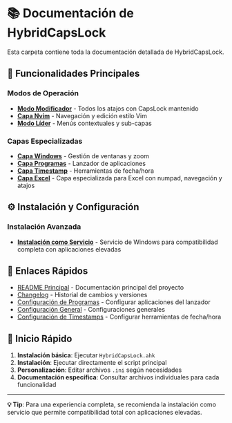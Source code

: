 # 📚 Documentación de HybridCapsLock

Esta carpeta contiene toda la documentación detallada de HybridCapsLock.

## 🎯 Funcionalidades Principales

### Modos de Operación
- **[Modo Modificador](MODIFIER_MODE.md)** - Todos los atajos con CapsLock mantenido
- **[Capa Nvim](NVIM_LAYER.md)** - Navegación y edición estilo Vim
- **[Modo Líder](LEADER_MODE.md)** - Menús contextuales y sub-capas

### Capas Especializadas
- **[Capa Windows](WINDOWS_LAYER.md)** - Gestión de ventanas y zoom
- **[Capa Programas](PROGRAM_LAYER.md)** - Lanzador de aplicaciones
- **[Capa Timestamp](TIMESTAMP_LAYER.md)** - Herramientas de fecha/hora
- **[Capa Excel](EXCEL_LAYER.md)** - Capa especializada para Excel con numpad, navegación y atajos

## ⚙️ Instalación y Configuración

### Instalación Avanzada
- **[Instalación como Servicio](SERVICE_INSTALLATION.md)** - Servicio de Windows para compatibilidad completa con aplicaciones elevadas

## 🔗 Enlaces Rápidos

- [README Principal](../README.md) - Documentación principal del proyecto
- [Changelog](../CHANGELOG.md) - Historial de cambios y versiones
- [Configuración de Programas](../programs.ini) - Configurar aplicaciones del lanzador
- [Configuración General](../general.ini) - Configuraciones generales
- [Configuración de Timestamps](../timestamps.ini) - Configurar herramientas de fecha/hora

## 🚀 Inicio Rápido

1. **Instalación básica**: Ejecutar `HybridCapsLock.ahk`
2. **Instalación**: Ejecutar directamente el script principal
3. **Personalización**: Editar archivos `.ini` según necesidades
4. **Documentación específica**: Consultar archivos individuales para cada funcionalidad

---

**💡 Tip**: Para una experiencia completa, se recomienda la instalación como servicio que permite compatibilidad total con aplicaciones elevadas.